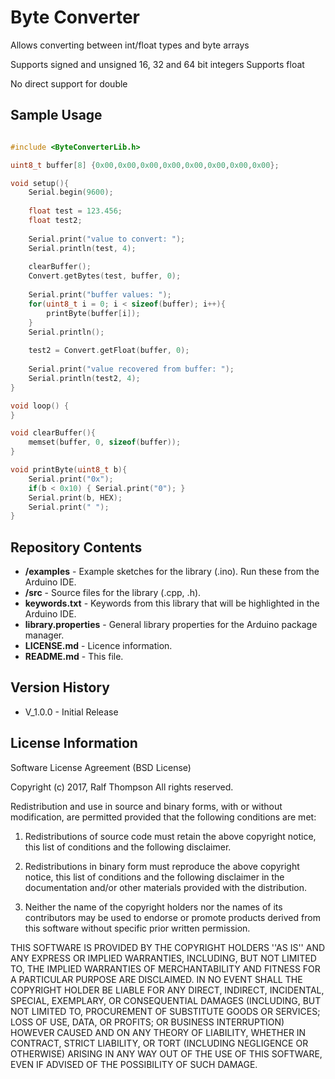 Byte Converter
========================================

Allows converting between int/float types and byte arrays

Supports signed and unsigned 16, 32 and 64 bit integers
Supports float

No direct support for double

Sample Usage
-------------------

```cpp

#include <ByteConverterLib.h>

uint8_t buffer[8] {0x00,0x00,0x00,0x00,0x00,0x00,0x00,0x00};

void setup(){
    Serial.begin(9600);
    
    float test = 123.456;
    float test2;
    
    Serial.print("value to convert: ");
    Serial.println(test, 4);
    
    clearBuffer();
    Convert.getBytes(test, buffer, 0);
    
    Serial.print("buffer values: ");
    for(uint8_t i = 0; i < sizeof(buffer); i++){
        printByte(buffer[i]);
    }
    Serial.println();
    
    test2 = Convert.getFloat(buffer, 0);
    
    Serial.print("value recovered from buffer: ");
    Serial.println(test2, 4);
}

void loop() {
}

void clearBuffer(){
    memset(buffer, 0, sizeof(buffer));
}

void printByte(uint8_t b){
    Serial.print("0x");
    if(b < 0x10) { Serial.print("0"); }
    Serial.print(b, HEX);
    Serial.print(" ");
}

```

Repository Contents
-------------------

* **/examples** - Example sketches for the library (.ino). Run these from the Arduino IDE. 
* **/src** - Source files for the library (.cpp, .h).
* **keywords.txt** - Keywords from this library that will be highlighted in the Arduino IDE. 
* **library.properties** - General library properties for the Arduino package manager. 
* **LICENSE.md** - Licence information.
* **README.md** - This file.

Version History
---------------
* V_1.0.0 - Initial Release

License Information
-------------------

Software License Agreement (BSD License)

Copyright (c) 2017, Ralf Thompson
All rights reserved.

Redistribution and use in source and binary forms, with or without
modification, are permitted provided that the following conditions are met:

1. Redistributions of source code must retain the above copyright
notice, this list of conditions and the following disclaimer.

2. Redistributions in binary form must reproduce the above copyright
notice, this list of conditions and the following disclaimer in the
documentation and/or other materials provided with the distribution.

3. Neither the name of the copyright holders nor the
names of its contributors may be used to endorse or promote products
derived from this software without specific prior written permission.

THIS SOFTWARE IS PROVIDED BY THE COPYRIGHT HOLDERS ''AS IS'' AND ANY
EXPRESS OR IMPLIED WARRANTIES, INCLUDING, BUT NOT LIMITED TO, THE IMPLIED
WARRANTIES OF MERCHANTABILITY AND FITNESS FOR A PARTICULAR PURPOSE ARE
DISCLAIMED. IN NO EVENT SHALL THE COPYRIGHT HOLDER BE LIABLE FOR ANY
DIRECT, INDIRECT, INCIDENTAL, SPECIAL, EXEMPLARY, OR CONSEQUENTIAL DAMAGES
(INCLUDING, BUT NOT LIMITED TO, PROCUREMENT OF SUBSTITUTE GOODS OR SERVICES;
LOSS OF USE, DATA, OR PROFITS; OR BUSINESS INTERRUPTION) HOWEVER CAUSED AND
ON ANY THEORY OF LIABILITY, WHETHER IN CONTRACT, STRICT LIABILITY, OR TORT
(INCLUDING NEGLIGENCE OR OTHERWISE) ARISING IN ANY WAY OUT OF THE USE OF THIS
SOFTWARE, EVEN IF ADVISED OF THE POSSIBILITY OF SUCH DAMAGE.
